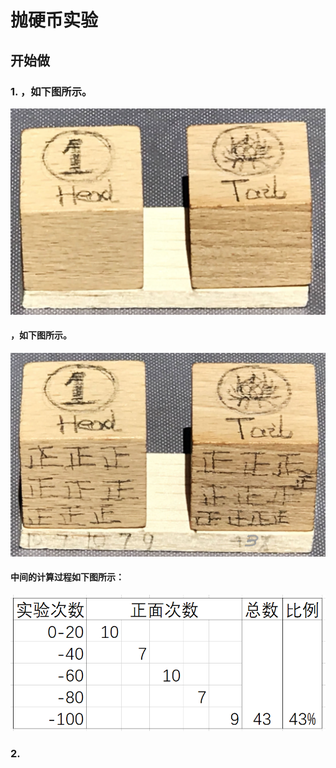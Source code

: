 # 抛硬币实验

## 开始做

### 1. ，如下图所示。

![](/images/概率1/抛硬币实验/抛1个硬币1a.jpg)

#### ，如下图所示。

![](/images/概率1/抛硬币实验/抛1个硬币1b.jpg)

#### 中间的计算过程如下图所示：

![](/images/概率1/抛硬币实验/扔1个硬币的统计.png)

### 2.